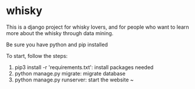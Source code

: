 # whisky

This is a django project for whisky lovers, and for people who want to learn more about the whisky through data mining.

Be sure you have python and pip installed

To start, follow the steps:

1. pip3 install -r 'requirements.txt': install packages needed
2. python manage.py migrate: migrate database
3. python manage.py runserver: start the website ~